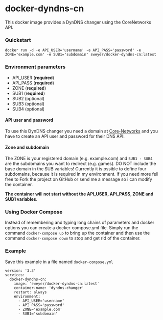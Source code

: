 # docker-dyndns-cn
This docker image provides a DynDNS changer using the CoreNetworks API.

### Quickstart
```
docker run -d -e API_USER='username' -e API_PASS='password' -e ZONE='example.com' -e SUB1='subdomain' sweyer/docker-dyndns-cn:latest
```

### Environment parameters
- API_USER (**required**)
- API_PASS (**required**)
- ZONE (**required**)
- SUB1 (**required**)
- SUB2 (optional)
- SUB3 (optional)
- SUB4 (optional)
#### API user and password
To use this DynDNS changer you need a domain at [Core-Networks](https://www.core-networks.de) and you have to create an API user and password for their DNS API.
#### Zone and subdomain
The ZONE is your registered domain (e.g. example.com) and `SUB1 - SUB4` are the subdomains you want to redirect (e.g. games). DO NOT include the base domain in the SUB variables!
Currently it is pssible to define four subdomains, because it is required in my environment. If you need more fell free to Fork the project on GitHub or send me a message so i can modify the container. 

**The container will not start without the API_USER, API_PASS, ZONE and SUB1 variables.**
### Using Docker Compose
Instead of remembering and typing long chains of parameters and docker options you can create a docker-compose.yml file. Simply run the command `docker-compose up` to bring up the container and then use the command `docker-compose down` to stop and get rid of the container.
### Example
Save this example in a file named `docker-compose.yml`
```
version: '3.3'
services:
  docker-dyndns-cn:
    image: 'sweyer/docker-dyndns-cn:latest'
    container-name: 'dyndns-changer'
    restart: always
    environment:
      - API_USER='username'
      - API_PASS='password'
      - ZONE='example.com'
      - SUB1='subdomain'
```